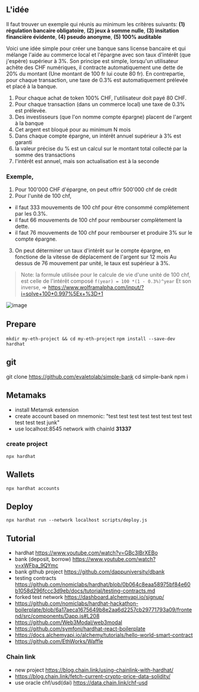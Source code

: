 ## L'idée
Il faut trouver un exemple qui réunis au minimum les critères suivants: **(1) régulation bancaire obligatoire**, **(2) jeux à somme nulle**, **(3) insitation financière évidente**, **(4) pseudo anonyme**, **(5) 100% auditable**

Voici une idée simple pour créer une banque sans license bancaire et qui mélange l'aide au commerce local et l'épargne avec son taux d'intérêt (que j'espère) supérieur à 3%. Son principe est simple, lorsqu'un utilisateur achête des CHF numériques, il contracte automatiquement une dette de 20% du montant (Une montant de 100 fr lui coute 80 fr). En contrepartie, pour chaque transaction, une taxe de 0.3% est automatiquement prélevée et placé à la banque. 


1. Pour chaque achat de token 100% CHF, l'utilisateur doit payé 80 CHF.
2. Pour chaque transaction (dans un commerce local) une taxe de 0.3% est prélevée. 
3. Des investisseurs (que l'on nomme compte épargne) placent de l'argent à la banque 
4. Cet argent est bloqué pour au minimum N mois
5. Dans chaque compte épargne, un intérêt annuel supérieur à 3% est garanti 
6. la valeur précise du % est un calcul sur le montant total collecté par la somme des transactions
7. l'intérêt est annuel, mais son actualisation est à la seconde

### Exemple,
1. Pour 100'000 CHF d'épargne, on peut offrir 500'000 chf de crédit
2. Pour l'unité de 100 chf, 
  * il faut 333 mouvements de 100 chf pour être consommé complètement par les 0.3%.
  * il faut 66 mouvements de 100 chf pour rembourser complètement la dette.
  * il faut 76 mouvements de 100 chf pour rembourser et produire 3% sur le compte épargne.
3. On peut déterminer un taux d'intérêt sur le compte épargne, en fonctione de la vitesse de déplacement de l'argent sur 12 mois Au dessus de 76 mouvement par unité, le taux est supérieur à 3%.

> Note: la formule utilisée pour le calcule de vie d'une unité de 100 chf, est celle de l'intérêt composé 
> `f(year) = 100 *(1 - 0.3%)^year` 
> Et son inverse,
> => https://www.wolframalpha.com/input/?i=solve+100*0.997%5Ex+%3D+1 

![image](https://user-images.githubusercontent.com/1422935/113479644-8e633580-9490-11eb-83db-07215c0ef85f.png)

## Prepare
`mkdir my-eth-project && cd my-eth-project`
`npm install --save-dev hardhat`

## git
  git clone https://github.com/evaletolab/simple-bank
  cd simple-bank
  npm i

## Metamaks
* install Metamsk extension
* create account based on mnemonic: "test test test test test test test test test test test junk"
* use localhost:8545 network with chainId **31337**

### create project

`npx hardhat`

## Wallets
`npx hardhat accounts`

## Deploy

`npx hardhat run --network localhost scripts/deploy.js`


## Tutorial

* hardhat https://www.youtube.com/watch?v=GBc3lBrXEBo
* bank (deposit, borrow) https://www.youtube.com/watch?v=xWFba_9QYmc
* bank github project https://github.com/dappuniversity/dbank
* testing contracts https://github.com/nomiclabs/hardhat/blob/0b064c8eaa58975bf84e60b1058d296fccc3d9eb/docs/tutorial/testing-contracts.md
* forked test network https://dashboard.alchemyapi.io/signup/
* https://github.com/nomiclabs/hardhat-hackathon-boilerplate/blob/6a17aeca1675649b8e2aa6d2257cb29771793a09/frontend/src/components/Dapp.js#L208
* https://github.com/Web3Modal/web3modal
* https://github.com/symfoni/hardhat-react-boilerplate
* https://docs.alchemyapi.io/alchemy/tutorials/hello-world-smart-contract
* https://github.com/EthWorks/Waffle

### Chain link
* new project https://blog.chain.link/using-chainlink-with-hardhat/
* https://blog.chain.link/fetch-current-crypto-price-data-solidity/
* use oracle chf/usd(dai) https://data.chain.link/chf-usd
